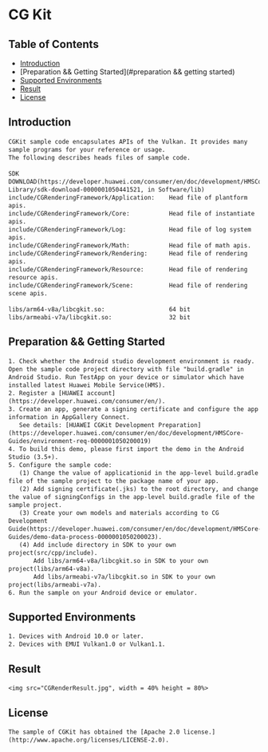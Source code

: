 # CG Kit

## Table of Contents
 * [Introduction](#introduction)
 * [Preparation && Getting Started](#preparation && getting started)
 * [Supported Environments](#supported-environments)
 * [Result](#result)
 * [License](#license)
## Introduction
    CGKit sample code encapsulates APIs of the Vulkan. It provides many sample programs for your reference or usage.
    The following describes heads files of sample code.

    SDK DOWNLOAD(https://developer.huawei.com/consumer/en/doc/development/HMSCore-Library/sdk-download-0000001050441521, in Software/lib)
    include/CGRenderingFramework/Application:    Head file of plantform apis.
    include/CGRenderingFramework/Core:           Head file of instantiate apis.
    include/CGRenderingFramework/Log:            Head file of log system apis.
    include/CGRenderingFramework/Math:           Head file of math apis.
    include/CGRenderingFramework/Rendering:      Head file of rendering apis.
    include/CGRenderingFramework/Resource:       Head file of rendering resource apis.
    include/CGRenderingFramework/Scene:          Head file of rendering scene apis.

    libs/arm64-v8a/libcgkit.so:                  64 bit
    libs/armeabi-v7a/libcgkit.so:                32 bit

## Preparation && Getting Started
    1. Check whether the Android studio development environment is ready. Open the sample code project directory with file "build.gradle" in Android Studio. Run TestApp on your device or simulator which have installed latest Huawei Mobile Service(HMS).
    2. Register a [HUAWEI account](https://developer.huawei.com/consumer/en/).
    3. Create an app, generate a signing certificate and configure the app information in AppGallery Connect.
       See details: [HUAWEI CGKit Development Preparation](https://developer.huawei.com/consumer/en/doc/development/HMSCore-Guides/environment-req-0000001050200019)
    4. To build this demo, please first import the demo in the Android Studio (3.5+).
    5. Configure the sample code:
       (1) Change the value of applicationid in the app-level build.gradle file of the sample project to the package name of your app.
       (2) Add signing certificate(.jks) to the root directory, and change the value of signingConfigs in the app-level build.gradle file of the sample project.
       (3) Create your own models and materials according to CG Development Guide(https://developer.huawei.com/consumer/en/doc/development/HMSCore-Guides/demo-data-process-0000001050200023).
       (4) Add include directory in SDK to your own project(src/cpp/include).
           Add libs/arm64-v8a/libcgkit.so in SDK to your own project(libs/arm64-v8a).
           Add libs/armeabi-v7a/libcgkit.so in SDK to your own project(libs/armeabi-v7a).
    6. Run the sample on your Android device or emulator.

## Supported Environments
    1. Devices with Android 10.0 or later.
    2. Devices with EMUI Vulkan1.0 or Vulkan1.1.

## Result
    <img src="CGRenderResult.jpg", width = 40% height = 80%>
## License
    The sample of CGKit has obtained the [Apache 2.0 license.](http://www.apache.org/licenses/LICENSE-2.0).